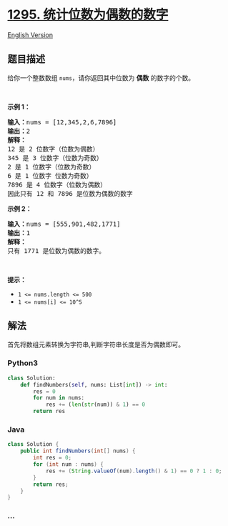 # [1295. 统计位数为偶数的数字](https://leetcode-cn.com/problems/find-numbers-with-even-number-of-digits)

[English Version](/solution/1200-1299/1295.Find%20Numbers%20with%20Even%20Number%20of%20Digits/README_EN.md)

## 题目描述

<!-- 这里写题目描述 -->
<p>给你一个整数数组&nbsp;<code>nums</code>，请你返回其中位数为&nbsp;<strong>偶数</strong>&nbsp;的数字的个数。</p>

<p>&nbsp;</p>

<p><strong>示例 1：</strong></p>

<pre><strong>输入：</strong>nums = [12,345,2,6,7896]
<strong>输出：</strong>2
<strong>解释：
</strong>12 是 2 位数字（位数为偶数）&nbsp;
345 是 3 位数字（位数为奇数）&nbsp;&nbsp;
2 是 1 位数字（位数为奇数）&nbsp;
6 是 1 位数字 位数为奇数）&nbsp;
7896 是 4 位数字（位数为偶数）&nbsp;&nbsp;
因此只有 12 和 7896 是位数为偶数的数字
</pre>

<p><strong>示例 2：</strong></p>

<pre><strong>输入：</strong>nums = [555,901,482,1771]
<strong>输出：</strong>1 
<strong>解释： </strong>
只有 1771 是位数为偶数的数字。
</pre>

<p>&nbsp;</p>

<p><strong>提示：</strong></p>

<ul>
	<li><code>1 &lt;= nums.length &lt;= 500</code></li>
	<li><code>1 &lt;= nums[i] &lt;= 10^5</code></li>
</ul>

## 解法

<!-- 这里可写通用的实现逻辑 -->

首先将数组元素转换为字符串,判断字符串长度是否为偶数即可。

<!-- tabs:start -->

### **Python3**

<!-- 这里可写当前语言的特殊实现逻辑 -->

```python
class Solution:
    def findNumbers(self, nums: List[int]) -> int:
        res = 0
        for num in nums:
            res += (len(str(num)) & 1) == 0
        return res
```

### **Java**

<!-- 这里可写当前语言的特殊实现逻辑 -->

```java
class Solution {
    public int findNumbers(int[] nums) {
        int res = 0;
        for (int num : nums) {
            res += (String.valueOf(num).length() & 1) == 0 ? 1 : 0;
        }
        return res;
    }
}
```

### **...**

```

```

<!-- tabs:end -->
